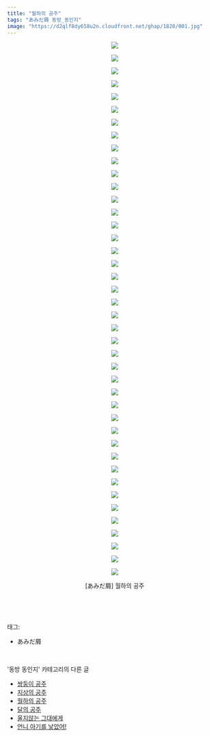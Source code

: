 ```yaml
---
title: "월하의 공주"
tags: "あみだ屑 동방_동인지"
image: "https://d2qlf8dy658u2n.cloudfront.net/ghap/1820/001.jpg"
---
```

<div class="article">
<p style="text-align: center; clear: none; float: none;"><img src="{{ site.imgserver12 }}/ghap/1820/001.jpg"/></p>
<p style="text-align: center; clear: none; float: none;"><img src="{{ site.imgserver12 }}/ghap/1820/002.jpg"/></p>
<p style="text-align: center; clear: none; float: none;"><img src="{{ site.imgserver12 }}/ghap/1820/003.jpg"/></p>
<p style="text-align: center; clear: none; float: none;"><img src="{{ site.imgserver12 }}/ghap/1820/004.jpg"/></p>
<p style="text-align: center; clear: none; float: none;"><img src="{{ site.imgserver12 }}/ghap/1820/005.jpg"/></p>
<p style="text-align: center; clear: none; float: none;"><img src="{{ site.imgserver12 }}/ghap/1820/006.jpg"/></p>
<p style="text-align: center; clear: none; float: none;"><img src="{{ site.imgserver12 }}/ghap/1820/007.jpg"/></p>
<p style="text-align: center; clear: none; float: none;"><img src="{{ site.imgserver12 }}/ghap/1820/008.jpg"/></p>
<p style="text-align: center; clear: none; float: none;"><img src="{{ site.imgserver12 }}/ghap/1820/009.jpg"/></p>
<p style="text-align: center; clear: none; float: none;"><img src="{{ site.imgserver12 }}/ghap/1820/010.jpg"/></p>
<p style="text-align: center; clear: none; float: none;"><img src="{{ site.imgserver12 }}/ghap/1820/011.jpg"/></p>
<p style="text-align: center; clear: none; float: none;"><img src="{{ site.imgserver12 }}/ghap/1820/012.jpg"/></p>
<p style="text-align: center; clear: none; float: none;"><img src="{{ site.imgserver12 }}/ghap/1820/013.jpg"/></p>
<p style="text-align: center; clear: none; float: none;"><img src="{{ site.imgserver12 }}/ghap/1820/014.jpg"/></p>
<p style="text-align: center; clear: none; float: none;"><img src="{{ site.imgserver12 }}/ghap/1820/015.jpg"/></p>
<p style="text-align: center; clear: none; float: none;"><img src="{{ site.imgserver12 }}/ghap/1820/016.jpg"/></p>
<p style="text-align: center; clear: none; float: none;"><img src="{{ site.imgserver12 }}/ghap/1820/017.jpg"/></p>
<p style="text-align: center; clear: none; float: none;"><img src="{{ site.imgserver12 }}/ghap/1820/018.jpg"/></p>
<p style="text-align: center; clear: none; float: none;"><img src="{{ site.imgserver12 }}/ghap/1820/019.jpg"/></p>
<p style="text-align: center; clear: none; float: none;"><img src="{{ site.imgserver12 }}/ghap/1820/020.jpg"/></p>
<p style="text-align: center; clear: none; float: none;"><img src="{{ site.imgserver12 }}/ghap/1820/021.jpg"/></p>
<p style="text-align: center; clear: none; float: none;"><img src="{{ site.imgserver12 }}/ghap/1820/022.jpg"/></p>
<p style="text-align: center; clear: none; float: none;"><img src="{{ site.imgserver12 }}/ghap/1820/023.jpg"/></p>
<p style="text-align: center; clear: none; float: none;"><img src="{{ site.imgserver12 }}/ghap/1820/024.jpg"/></p>
<p style="text-align: center; clear: none; float: none;"><img src="{{ site.imgserver12 }}/ghap/1820/025.jpg"/></p>
<p style="text-align: center; clear: none; float: none;"><img src="{{ site.imgserver12 }}/ghap/1820/026.jpg"/></p>
<p style="text-align: center; clear: none; float: none;"><img src="{{ site.imgserver12 }}/ghap/1820/027.jpg"/></p>
<p style="text-align: center; clear: none; float: none;"><img src="{{ site.imgserver12 }}/ghap/1820/028.jpg"/></p>
<p style="text-align: center; clear: none; float: none;"><img src="{{ site.imgserver12 }}/ghap/1820/029.jpg"/></p>
<p style="text-align: center; clear: none; float: none;"><img src="{{ site.imgserver12 }}/ghap/1820/030.jpg"/></p>
<p style="text-align: center; clear: none; float: none;"><img src="{{ site.imgserver12 }}/ghap/1820/031.jpg"/></p>
<p style="text-align: center; clear: none; float: none;"><img src="{{ site.imgserver12 }}/ghap/1820/032.jpg"/></p>
<p style="text-align: center; clear: none; float: none;"><img src="{{ site.imgserver12 }}/ghap/1820/033.jpg"/></p>
<p style="text-align: center; clear: none; float: none;"><img src="{{ site.imgserver12 }}/ghap/1820/034.jpg"/></p>
<p style="text-align: center; clear: none; float: none;"><img src="{{ site.imgserver12 }}/ghap/1820/035.jpg"/></p>
<p style="text-align: center; clear: none; float: none;"><img src="{{ site.imgserver12 }}/ghap/1820/036.jpg"/></p>
<p style="text-align: center; clear: none; float: none;"><img src="{{ site.imgserver12 }}/ghap/1820/037.jpg"/></p>
<p style="text-align: center; clear: none; float: none;"><img src="{{ site.imgserver12 }}/ghap/1820/038.jpg"/></p>
<p style="text-align: center; clear: none; float: none;"><img src="{{ site.imgserver12 }}/ghap/1820/039.jpg"/></p>
<p style="text-align: center; clear: none; float: none;"><img src="{{ site.imgserver12 }}/ghap/1820/040.jpg"/></p>
<p style="text-align: center; clear: none; float: none;"><img src="{{ site.imgserver12 }}/ghap/1820/041.jpg"/></p>
<p style="text-align: center; clear: none; float: none;"><img src="{{ site.imgserver12 }}/ghap/1820/042.jpg"/></p>
<p style="text-align: center; clear: none; float: none;">[あみだ屑] 월하의 공주</p>
<p><br/></p>
</div><br/>
<div class="tagTrail">
<p>태그: </p>
<ul>
<li>あみだ屑</li>
</ul>
</div><br/>
<div class="another">
<p>'동방 동인지' 카테고리의 다른 글</p>
<ul>
<li><a href="/ghap_1822">쌍둥이 공주</a></li>
<li><a href="/ghap_1821">지상의 공주</a></li>
<li><a href="/ghap_1820">월하의 공주</a></li>
<li><a href="/ghap_1819">달의 공주</a></li>
<li><a href="/ghap_1818">울지않는 그대에게</a></li>
<li><a href="/ghap_1817">언니 아기를 낳았어!</a></li>
</ul>
</div><br/>
<div class="cb_module cb_fluid">
<div class="cb_wrt cb_profile">
</div><!-- commentList close -->
</div><br/>

